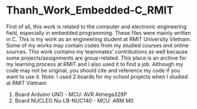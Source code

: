 # Thanh_Work_Embedded-C_RMIT
First of all, this work is related to the computer and electronic engineering field, especially in embedded programming.
These files were mainly written in C.
This is my work as an engineering student at RMIT University Vietnam. Some of my works may contain codes from my studied courses and online sources.
This work contains my teammates’ contributions as well because some projects/assignments are group-related.
This place is an archive for my learning process at RMIT and I also used it to find a job. 
Although my code may not be original, you should cite and reference my code if you want to use it.
Note: I used 2 boards for my school projects when I studied at RMIT Vietnam
1. Board Arduino UNO - MCU: AVR Atmega328P
2. Board NUCLEO Nu-LB-NUC140 - MCU: ARM M0


